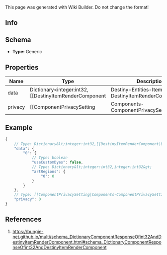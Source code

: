 <span class="wiki-builder">This page was generated with Wiki Builder. Do not change the format!</span>

## Info

## Schema
* **Type:** Generic

## Properties
Name | Type | Description
---- | ---- | -----------
data | Dictionary&lt;integer:int32,[[DestinyItemRenderComponent|Destiny-Entities-Items-DestinyItemRenderComponent]]&gt; | 
privacy | [[ComponentPrivacySetting|Components-ComponentPrivacySetting]]:Enum | 

## Example
```javascript
{
    // Type: Dictionary&lt;integer:int32,[[DestinyItemRenderComponent|Destiny-Entities-Items-DestinyItemRenderComponent]]&gt;
    "data": {
        "0": {
            // Type: boolean
            "useCustomDyes": false,
            // Type: Dictionary&lt;integer:int32,integer:int32&gt;
            "artRegions": {
                "0": 0
            }
        }
    },
    // Type: [[ComponentPrivacySetting|Components-ComponentPrivacySetting]]:Enum
    "privacy": 0
}

```

## References
1. https://bungie-net.github.io/multi/schema_DictionaryComponentResponseOfint32AndDestinyItemRenderComponent.html#schema_DictionaryComponentResponseOfint32AndDestinyItemRenderComponent
